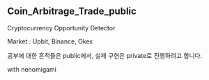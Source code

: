 ## Coin_Arbitrage_Trade_public

Cryptocurrency Opportunity Detector

Market : Upbit, Binance, Okex

공부에 대한 흔적들은 public에서, 실제 구현은 private로 진행하려고 합니다.

with nenomigami